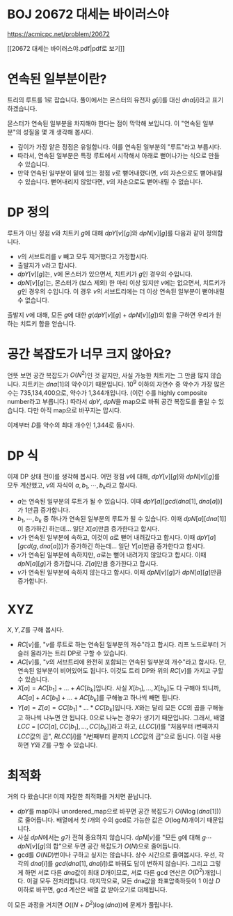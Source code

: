 # BOJ 20672 대세는 바이러스야
https://acmicpc.net/problem/20672

[[20672 대세는 바이러스야.pdf|pdf로 보기]]

# 연속된 일부분이란?
트리의 루트를 1로 잡습니다. 풀이에서는 몬스터의 유전자 $g[i]$를 대신 $dna[i]$라고 표기하겠습니다.

몬스터가 연속된 일부분을 차지해야 한다는 점이 막막해 보입니다. 이 "연속된 일부분"의 성질을 몇 개 생각해 봅시다.
* 깊이가 가장 얕은 정점은 유일합니다. 이를 연속된 일부분의 "루트"라고 부릅시다.
* 따라서, 연속된 일부분은 특정 루트에서 시작해서 아래로 뻗어나가는 식으로 만들 수 있습니다.
* 만약 연속된 일부분이 밑에 있는 정점 $v$로 뻗어내렸다면, $v$의 자손으로도 뻗어내릴 수 있습니다. 뻗어내리지 않았다면, $v$의 자손으로도 뻗어내릴 수 없습니다.

# DP 정의
루트가 아닌 정점 $v$와 치트키 $g$에 대해 $dpY[v][g]$와 $dpN[v][g]$를 다음과 같이 정의합니다.
* $v$의 서브트리를 $v$ 빼고 모두 제거했다고 가정합시다.
* 출발지가 $v$라고 합시다.
* $dpY[v][g]$는, $v$에 몬스터가 있으면서, 치트키가 $g$인 경우의 수입니다.
* $dpN[v][g]$는, 몬스터가 (보스 제외) 한 마리 이상 있지만 $v$에는 없으면서, 치트키가 $g$인 경우의 수입니다. 이 경우 $v$의 서브트리에는 더 이상 연속된 일부분이 뻗어내릴 수 없습니다.

출발지 $v$에 대해, 모든 $g$에 대한 $g(dpY[v][g] + dpN[v][g])$의 합을 구하면 우리가 원하는 치트키 합을 얻습니다.

# 공간 복잡도가 너무 크지 않아요?
언뜻 보면 공간 복잡도가 $O(N^2)$인 것 같지만, 사실 가능한 치트키는 그 만큼 많지 않습니다. 치트키는 $dna[1]$의 약수이기 때문입니다. $10^9$ 이하의 자연수 중 약수가 가장 많은 수는 735,134,400으로, 약수가 1,344개입니다. (이런 수를 highly composite number라고 부릅니다.) 따라서 $dpY$, $dpN$을 map으로 바꿔 공간 복잡도를 줄일 수 있습니다. 다만 아직 map으로 바꾸지는 맙시다.

이제부터 $D$를 약수의 최대 개수인 1,344로 둡시다.

# DP 식
이제 DP 상태 전이를 생각해 봅시다. 어떤 정점 $v$에 대해, $dpY[v][g]$와 $dpN[v][g]$를 모두 계산했고, $v$의 자식이 $a, b_1, \cdots, b_k$라고 합시다.
* $a$는 연속된 일부분의 루트가 될 수 있습니다. 이때 $dpY[a][gcd(dna[1], dna[a])]$가 1만큼 증가합니다.
* $b_1, \cdots, b_k$ 중 하나가 연속된 일부분의 루트가 될 수 있습니다. 이때 $dpN[a][dna[1]]$이 증가하긴 하는데... 일단 $X[a]$만큼 증가한다고 합시다.
* $v$가 연속된 일부분에 속하고, 이것이 $a$로 뻗어 내려갔다고 합시다. 이때 $dpY[a][gcd(g, dna[a])]$가 증가하긴 하는데... 일단 $Y[a]$만큼 증가한다고 합시다.
* $v$가 연속된 일부분에 속하지만, $a$로는 뻗어 내려가지 않았다고 합시다. 이때 $dpN[a][g]$가 증가합니다. $Z[a]$만큼 증가한다고 합시다.
* $v$가 연속된 일부분에 속하지 않는다고 합시다. 이때 $dpN[v][g]$가 $dpN[a][g]$만큼 증가합니다.

# XYZ
$X, Y, Z$를 구해 봅시다.

* $RC[v]$를, "$v$를 루트로 하는 연속된 일부분의 개수"라고 합시다. 리프 노드로부터 거슬러 올라가는 트리 DP로 구할 수 있습니다.
* $AC[v]$를, "$v$의 서브트리에 완전히 포함되는 연속된 일부분의 개수"라고 합시다. 단, 연속된 일부분이 비어있어도 됩니다. 이것도 트리 DP와 위의 $RC[v]$를 가지고 구할 수 있습니다.
* $X[a] = AC[b_1] + ... + AC[b_k]$입니다. 사실 $X[b_1], ..., X[b_k]$도 다 구해야 되니까, $AC[a] + AC[b_1] + ... + AC[b_k]$를 구해놓고 하나씩 빼면 됩니다.
* $Y[a] = Z[a] = CC[b_1] * ... * CC[b_k]$입니다. $X$와는 달리 모든 $CC$의 곱을 구해놓고 하나씩 나누면 안 됩니다. 0으로 나누는 경우가 생기기 때문입니다. 그래서, 배열 $LCC$ = $[CC[a], CC[b_1], ..., CC[b_k]]$라고 하고, $LLCC[i]$를 "처음부터 i번째까지 $LCC$값의 곱", $RLCC[i]$를 "$i$번째부터 끝까지 $LCC$값의 곱"으로 둡니다. 이걸 사용하면 $Y$와 $Z$를 구할 수 있습니다.

# 최적화
거의 다 왔습니다! 이제 자잘한 최적화를 거치면 끝납니다.
* $dpY$를 map이나 unordered_map으로 바꾸면 공간 복잡도가 $O(N \log(dna[1]))$로 줄어듭니다. 배열에서 첫 $i$개의 수의 gcd로 가능한 값은 $O(\log N)$개이기 때문입니다.
* 사실 $dpN$에서는 $g$가 전혀 중요하지 않습니다. $dpN[v]$를 "모든 g에 대해 $g\cdots dpN[v][g]$의 합"으로 두면 공간 복잡도가 $O(N)$으로 줄어듭니다.
* gcd를 $O(ND)$번이나 구하고 싶지는 않습니다. 상수 시간으로 줄여봅시다. 우선, 각각의 $dna[i]$를 $gcd(dna[1], dna[i])$로 바꿔도 답이 변하지 않습니다. 그리고 그렇게 하면 서로 다른 $dna$값이 최대 $D$개이므로, 서로 다른 gcd 연산은 $O(D^2)$개입니다. 이걸 모두 전처리합니다. 마지막으로, 모든 dna값을 좌표압축하듯이 1 이상 $D$ 이하로 바꾸면, gcd 계산은 배열 값 받아오기로 대체됩니다.

이 모든 과정을 거치면 $O((N+D^2)\log(dna))$에 문제가 풀립니다.
